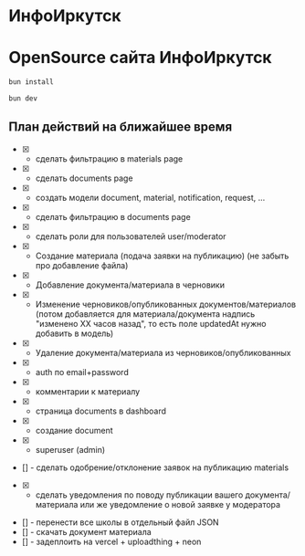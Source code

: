 # ИнфоИркутск

# OpenSource сайта ИнфоИркутск

```bash
bun install
```

```bash
bun dev
```

## План действий на ближайшее время

- [x] - сделать фильтрацию в materials page
- [x] - сделать documents page
- [x] - создать модели document, material, notification, request, ...
- [x] - сделать фильтрацию в documents page
- [x] - сделать роли для пользователей user/moderator
- [x] - Создание материала (подача заявки на публикацию) (не забыть про добавление файла)
- [x] - Добавление документа/материала в черновики
- [x] - Изменение черновиков/опубликованных документов/материалов (потом добавляется для материала/документа надпись "изменено XX часов назад", то есть поле updatedAt нужно добавить в модель)
- [x] - Удаление документа/материала из черновиков/опубликованных

- [x] - auth по email+password
- [x] - комментарии к материалу
- [x] - страница documents в dashboard
- [x] - создание document
- [x] - superuser (admin)
- [] - сделать одобрение/отклонение заявок на публикацию materials
- [x] - сделать уведомления по поводу публикации вашего документа/материала или же уведомление о новой заявке у модератора
- [] - перенести все школы в отдельный файл JSON
- [] - скачать документ материала
- [] - задеплоить на vercel + uploadthing + neon
